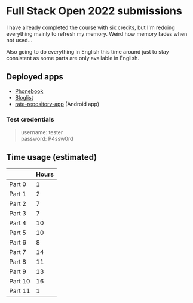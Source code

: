 # Full Stack Open 2022 submissions

I have already completed the course with six credits, but I'm redoing
everything mainly to refresh my memory. Weird how memory fades when not
used...  

Also going to do everything in English this time around just to stay consistent
as some parts are only available in English.  

## Deployed apps

- [Phonebook](https://phonebook.valokoodari.eu/)  
- [Bloglist](https://bloglist.valokoodari.eu/)  
- [rate-repository-app](https://github.com/valolipasto/FullStackOpen/releases/tag/e10.27) (Android app)  

### Test credentials
> username: tester  
> password: P4ssw0rd  


## Time usage (estimated)  

|         | Hours |
|   ---   |  ---  |
| Part  0 | 1     |
| Part  1 | 2     |
| Part  2 | 7     |
| Part  3 | 7     |
| Part  4 | 10    |
| Part  5 | 10    |
| Part  6 | 8     |
| Part  7 | 14    |
| Part  8 | 11    |
| Part  9 | 13    |
| Part 10 | 16    |
| Part 11 | 1     |
